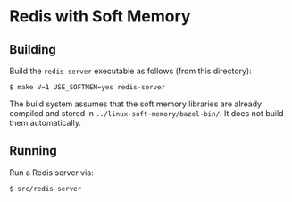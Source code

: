 # Redis with Soft Memory

## Building

Build the `redis-server` executable as follows (from this directory):
```shell
$ make V=1 USE_SOFTMEM=yes redis-server
```

The build system assumes that the soft memory libraries are already compiled and
stored in `../linux-soft-memory/bazel-bin/`. It does not build them automatically.

## Running

Run a Redis server via:
```shell
$ src/redis-server 
```
